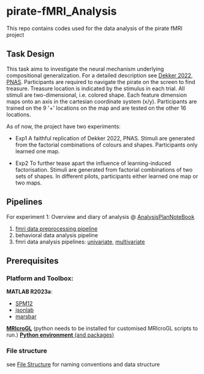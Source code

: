 # pirate-fMRI_Analysis
This repo contains codes used for the data analysis of the pirate fMRI project

## Task Design
This task aims to investigate the neural mechanism underlying compositional generalization. For a detailed description see [Dekker 2022, PNAS](https://www.pnas.org/doi/10.1073/pnas.2205582119). Participants are required to navigate the pirate on the screen to find treasure. Treasure location is indicated by the stimulus in each trial. All stimuli are two-dimensional, i.e. colored shape. Each feature dimension maps onto an axis in the cartesian coordinate system (x/y). Participants are trained on the 9 '+' locations on the map and are tested on the other 16 locations.

As of now, the project have two experiments:
- Exp1
A faithful replication of Dekker 2022, PNAS. Stimuli are generated from the factorial combinations of colours and shapes. Participants only learned one map.

- Exp2
To further tease apart the influence of learning-induced factorisation. Stimuli are generated from factorial combinations of two sets of shapes. In different pilots, participants either learned one map or two maps.

## Pipelines
For experiment 1:
Overview and diary of analysis @ [AnalysisPlanNoteBook](/docs/AnalysisPlanNoteBook.md) 
1. [fmri data preprocessing pipeline](/src/preprocessing/PreprocessingPipeline.md)
2. behavioral data analysis pipeline
3. fmri data analysis pipelines: [univariate](/src/univariate/UnivariateAnalysisPipeline.md), [multivariate](/src/multivariate/MultivariateAnalysisPipeline.md) 


## Prerequisites
### Platform and Toolbox:
**MATLAB R2023a**:
- [SPM12](https://www.fil.ion.ucl.ac.uk/spm/software/spm12/)
- [jsonlab](https://uk.mathworks.com/matlabcentral/fileexchange/33381-jsonlab-a-toolbox-to-encode-decode-json-files)
- [marsbar](https://marsbar-toolbox.github.io/)  

[**MRIcroGL**](https://www.nitrc.org/projects/mricrogl) (python needs to be installed for customised MRIcroGL scripts to run.)
[**Python environment** (and packages)](/piratefmri_condaenv.txt)

### File structure
see [File Structure](/docs/FILESTRUCTURE.md) for naming conventions and data structure